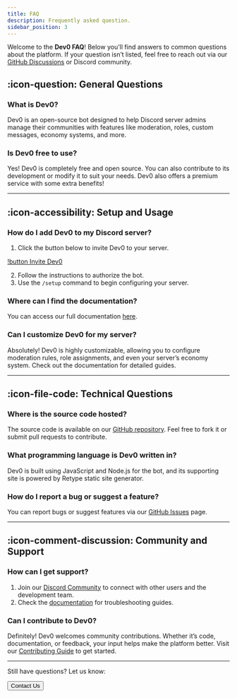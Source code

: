 ```yaml
---
title: FAQ
description: Frequently asked question.
sidebar_position: 3
---
```


Welcome to the **Dev0 FAQ**! Below you'll find answers to common questions about the platform. If your question isn’t listed, feel free to reach out via our [GitHub Discussions](https://github.com/orgs/Dev0-bot/discussions) or Discord community.

## :icon-question: General Questions

### What is Dev0?
Dev0 is an open-source bot designed to help Discord server admins manage their communities with features like moderation, roles, custom messages, economy systems, and more.

### Is Dev0 free to use?
Yes! Dev0 is completely free and open source. You can also contribute to its development or modify it to suit your needs. Dev0 also offers a premium service with some extra benefits!

---

## :icon-accessibility: Setup and Usage

### How do I add Dev0 to my Discord server?
1. Click the button below to invite Dev0 to your server.

[!button Invite Dev0](https://dev0.devvyy.xyz/invite)

2. Follow the instructions to authorize the bot.
3. Use the `/setup` command to begin configuring your server.

### Where can I find the documentation?
You can access our full documentation [here](https://dev0.devvyy.xyz).

### Can I customize Dev0 for my server?
Absolutely! Dev0 is highly customizable, allowing you to configure moderation rules, role assignments, and even your server’s economy system. Check out the documentation for detailed guides.

---

## :icon-file-code: Technical Questions

### Where is the source code hosted?
The source code is available on our [GitHub repository](https://github.com/Dev0-bot/dev0-source). Feel free to fork it or submit pull requests to contribute.

### What programming language is Dev0 written in?
Dev0 is built using JavaScript and Node.js for the bot, and its supporting site is powered by Retype static site generator.

### How do I report a bug or suggest a feature?
You can report bugs or suggest features via our [GitHub Issues](https://github.com/Dev0-bot/dev0-source/issues) page.

---

## :icon-comment-discussion: Community and Support

### How can I get support?
1. Join our [Discord Community](https://dev0.devvyy.xyz/discord) to connect with other users and the development team.
2. Check the [documentation](https://dev0.devvyy.xyz) for troubleshooting guides.

### Can I contribute to Dev0?
Definitely! Dev0 welcomes community contributions. Whether it’s code, documentation, or feedback, your input helps make the platform better. Visit our [Contributing Guide](https://dev0.devvyy.xyz/contributing) to get started.

---

Still have questions? Let us know:

<button href="https://discord.com/invite/Dev0">Contact Us</button>